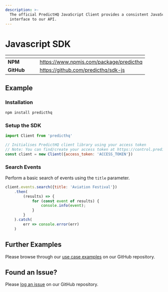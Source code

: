```yaml
---
description: >-
  The official PredictHQ JavaScript Client provides a consistent JavaScript
  interface to our API.
---
```


# Javascript SDK

<table data-view="cards"><thead><tr><th></th><th data-hidden></th><th data-hidden></th><th data-hidden data-card-target data-type="content-ref"></th></tr></thead><tbody><tr><td><strong>NPM</strong></td><td></td><td></td><td><a href="https://www.npmjs.com/package/predicthq">https://www.npmjs.com/package/predicthq</a></td></tr><tr><td><strong>GitHub</strong></td><td></td><td></td><td><a href="https://github.com/predicthq/sdk-js">https://github.com/predicthq/sdk-js</a></td></tr></tbody></table>

## Example

### Installation

```bash
npm install predicthq
```

### Setup the SDK

```javascript
import Client from 'predicthq'

// Initialises PredictHQ client library using your access token
// Note: You can find/create your access token at https://control.predicthq.com/clients
const client = new Client({access_token: 'ACCESS_TOKEN'})
```

### Search Events

Perform a basic search of events using the `title` parameter.

```javascript
client.events.search({title: 'Aviation Festival'})
    .then(
        (results) => {
            for (const event of results) {
                console.info(event);
            }
        }
    ).catch(
        err => console.error(err)
    )
```

## Further Examples

Please browse through our [use case examples](https://github.com/predicthq/sdk-js/tree/master/usecases) on our GitHub repository.

## Found an Issue?

Please [log an issue](https://github.com/predicthq/sdk-js/issues/new) on our GitHub repository.
